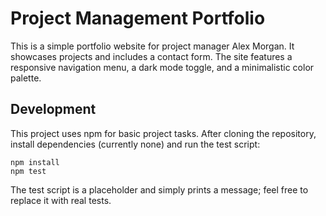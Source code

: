 # Project Management Portfolio

This is a simple portfolio website for project manager Alex Morgan. It showcases projects and includes a contact form. The site features a responsive navigation menu, a dark mode toggle, and a minimalistic color palette.

## Development

This project uses npm for basic project tasks. After cloning the repository, install dependencies (currently none) and run the test script:

```
npm install
npm test
```

The test script is a placeholder and simply prints a message; feel free to replace it with real tests.
